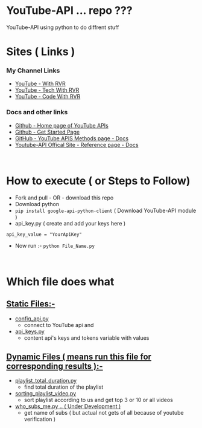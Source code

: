 # YouTube-API ... repo ???

YouTube-API using python to do diffrent stuff
<br/>

# Sites ( Links )

### My Channel Links

-   [YouTube - With RVR](https://www.youtube.com/channel/UC7vo7Ytk-XDT_Qk_Uh_ziDg?sub_confirmation=1)
-   [YouTube - Tech With RVR](https://www.youtube.com/techwithrvr?sub_confirmation=1)
-   [YouTube - Code With RVR](https://www.youtube.com/channel/UCz155xQn-6lzHWs9_2oX1Dg?sub_confirmation=1)

### Docs and other links

-   [Github - Home page of YouTube APIs](https://github.com/youtube/api-samples)
-   [Github - Get Started Page](https://github.com/googleapis/google-api-python-client/blob/master/docs/start.md)
-   [GitHub - YouTube APIS Methods page - Docs](https://googleapis.github.io/google-api-python-client/docs/dyn/youtube_v3.html)
-   [Youtube-API Offical Site - Reference page - Docs](https://developers.google.com/youtube/v3/docs)

<br>

# How to execute ( or Steps to Follow)

-   Fork and pull - OR - download this repo
-   Download python
-   `pip install google-api-python-client` ( Download YouTube-API module )
-   api_key.py ( create and add your keys here )

```
api_key_value = "YourApiKey"
```

-   Now run :- `python File_Name.py`

<br>

# Which file does what

## <u>Static Files:-</u>

-   [config_api.py](YouTube-API-Python-Code/config_api.py)
    -   connect to YouTube api and
-   [api_keys.py](YouTube-API-Python-Code/api_keys.py)
    -   content api's keys and tokens variable with values

## <u>Dynamic Files ( means run this file for corresponding results ):-</u>

-   [playlist_total_duration.py](YouTube-API-Python-Code/playlist_total_duration.py)
    -   find total duration of the playlist
-   [sorting_playlist_video.py](YouTube-API-Python-Code/sorting_playlist_video.py)
    -   sort playlist according to us and get top 3 or 10 or all videos
-   [who_subs_me.py .. ( Under Development )](YouTube-API-Python-Code/who_subs_me.py)
    -   get name of subs ( but actual not gets of all because of youtube verification )
